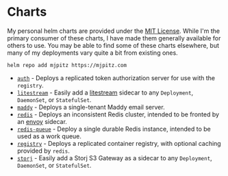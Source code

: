 # Charts

My personal helm charts are provided under the [MIT License][license]. While I'm the primary consumer of these charts, I
have made them generally available for others to use. You may be able to find some of these charts elsewhere, but many
of my deployments vary quite a bit from existing ones.

```shell
helm repo add mjpitz https://mjpitz.com
```

- [`auth`][auth-chart] - Deploys a replicated token authorization server for use with the `registry`.
- [`litestream`][litestream-chart] - Easily add a [litestream][] sidecar to any `Deployment`, `DaemonSet`, or `StatefulSet`.
- [`maddy`][maddy-chart] - Deploys a single-tenant Maddy email server.
- [`redis`][redis-chart] - Deploys an inconsistent Redis cluster, intended to be fronted by an [envoy][] sidecar.
- [`redis-queue`][redis-queue-chart] - Deploy a single durable Redis instance, intended to be used as a work queue.
- [`registry`][registry-chart] - Deploys a replicated container registry, with optional caching provided by `redis`.
- [`storj`][storj-chart] - Easily add a Storj S3 Gateway as a sidecar to any `Deployment`, `DaemonSet`, or `StatefulSet`.

[license]: LICENSE

[auth-chart]: auth
[litestream-chart]: litestream
[maddy-chart]: maddy
[redis-chart]: redis
[redis-queue-chart]: redis-queue
[registry-chart]: registry
[storj-chart]: storj

[litestream]: https://litestream.io
[envoy]: https://www.envoyproxy.io/docs/envoy/latest/intro/arch_overview/other_protocols/redis
